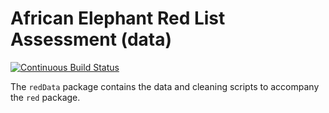 African Elephant Red List Assessment (data)
============================================
[![Continuous Build Status](https://www.travis-ci.com/cttedwards/redData.svg?token=oxZdiRsNesp8jgJE5pF3&branch=main)](https://www.travis-ci.com/cttedwards/redData)

The `redData` package contains the data and cleaning scripts to accompany the `red` package.

